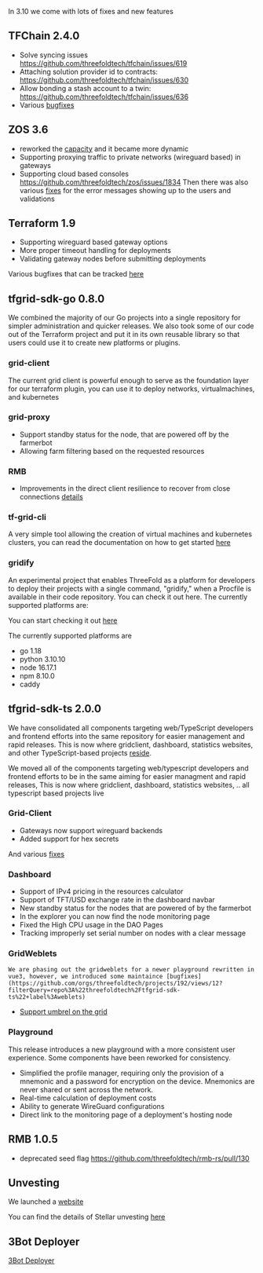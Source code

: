 In 3.10 we come with lots of fixes and new features


## TFChain 2.4.0

- Solve syncing issues https://github.com/threefoldtech/tfchain/issues/619
- Attaching solution provider id to contracts: https://github.com/threefoldtech/tfchain/issues/630
- Allow bonding a stash account to a twin: https://github.com/threefoldtech/tfchain/issues/636
- Various [bugfixes](https://github.com/threefoldtech/tfchain/releases/tag/v2.4.0)

## ZOS 3.6
- reworked the [capacity](https://github.com/threefoldtech/zos/blob/main/docs/internals/capacity.md) and it became more dynamic
- Supporting proxying traffic to private networks (wireguard based) in gateways
- Supporting cloud based consoles https://github.com/threefoldtech/zos/issues/1834
Then there was also various [fixes](https://github.com/orgs/threefoldtech/projects/192/views/4) for the error messages showing up to the users and validations

## Terraform 1.9

- Supporting wireguard based gateway options
- More proper timeout handling for deployments
- Validating gateway nodes before submitting deployments

Various bugfixes that can be tracked [here](https://github.com/orgs/threefoldtech/projects/192/views/10)

## tfgrid-sdk-go 0.8.0

We combined the majority of our Go projects into a single repository for simpler administration and quicker releases. We also took some of our code out of the Terraform project and put it in its own reusable library so that users could use it to create new platforms or plugins.

### grid-client

The current grid client is powerful enough to serve as the foundation layer for our terraform plugin, you can use it to deploy networks, virtualmachines, and kubernetes 

### grid-proxy

- Support standby status for the node, that are powered off by the farmerbot
- Allowing farm filtering based on the requested resources
### RMB

- Improvements in the direct client resilience to recover from close connections [details](https://github.com/threefoldtech/tfgrid-sdk-go/pull/146)

### tf-grid-cli

A very simple tool allowing the creation of virtual machines and kubernetes clusters, you can read the documentation on how to get started [here](https://manual.grid.tf/tfgridcmd/grid3_cli_readme.html)

### gridify
An experimental project that enables ThreeFold as a platform for developers to deploy their projects with a single command, "gridify," when a Procfile is available in their code repository. You can check it out here. The currently supported platforms are:


You can start checking it out [here](https://github.com/threefoldtech/tfgrid-sdk-go/tree/development/gridify)

The currently supported platforms are

- go 1.18
- python 3.10.10
- node 16.17.1
- npm 8.10.0
- caddy


## tfgrid-sdk-ts 2.0.0

We have consolidated all components targeting web/TypeScript developers and frontend efforts into the same repository for easier management and rapid releases. This is now where gridclient, dashboard, statistics websites, and other TypeScript-based projects [reside](https://github.com/threefoldtech/tfgrid-sdk-ts).


We moved all of the components targeting web/typescript developers and frontend efforts to be in the same  aiming for easier managment and rapid releases, This is now where gridclient, dashboard, statistics websites, .. all typescript based projects live


### Grid-Client
- Gateways now support wireguard backends
- Added support for hex secrets


And various [fixes](https://github.com/orgs/threefoldtech/projects/192/views/12?filterQuery=repo%3A%22threefoldtech%2Ftfgrid-sdk-ts%22+label%3Agrid_client) 


### Dashboard
- Support of IPv4 pricing in the resources calculator
- Support of TFT/USD exchange rate in the dashboard navbar
- New standby status for the nodes that are powered of by the farmerbot
- In the explorer you can now find the node monitoring page
- Fixed the High CPU usage in the DAO Pages
- Tracking improperly set serial number on nodes with a clear message

### GridWeblets
	We are phasing out the gridweblets for a newer playground rewritten in vue3, however, we introduced some maintaince [bugfixes](https://github.com/orgs/threefoldtech/projects/192/views/12?filterQuery=repo%3A%22threefoldtech%2Ftfgrid-sdk-ts%22+label%3Aweblets)
- [Support umbrel on the grid](https://github.com/threefoldtech/home/issues/1394)


### Playground

This release introduces a new playground with a more consistent user experience. Some components have been reworked for consistency.

- Simplified the profile manager, requiring only the provision of a mnemonic and a password for encryption on the device. Mnemonics are never shared or sent across the network.
- Real-time calculation of deployment costs
- Ability to generate WireGuard configurations
- Direct link to the monitoring page of a deployment's hosting node


## RMB 1.0.5
- deprecated seed flag https://github.com/threefoldtech/rmb-rs/pull/130




## Unvesting

We launched a [website](https://tokenservices.threefold.io/unvest/)

You can find the details of Stellar unvesting [here](https://github.com/threefoldtech/home/issues/1166)



## 3Bot Deployer
[3Bot Deployer](https://github.com/threefoldtech/home/issues/1428)
